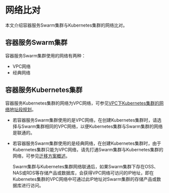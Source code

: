 # 网络比对

本文介绍容器服务Swarm集群与Kubernetes集群的网络比对。

## 容器服务Swarm集群

容器服务Swarm集群使用的网络有两种：

-   VPC网络
-   经典网络

## 容器服务Kubernetes集群

容器服务Kubernetes集群的网络为VPC网络，可参见[VPC下Kubernetes集群的网络地址段规划](/cn.zh-CN/Kubernetes集群用户指南/网络管理/VPC下Kubernetes集群的网络地址段规划.md)。

-   若容器服务Swarm集群使用的是VPC网络，在创建Kubernetes集群时，请选择与Swarm集群相同的VPC网络，以便Kubernetes集群与Swarm集群的网络是联通的。
-   若容器服务Swarm集群使用的是经典网络，在创建Kubernetes集群时，由于Kubernetes集群只能为VPC网络，请先打通Swarm集群与Kubernetes集群的网络，可参见[迁移方案概述](/cn.zh-CN/最佳实践/经典网络迁移到VPC/迁移方案概述.md)。

    Swarm集群与Kubernetes集群网络联通后，如果Swarm集群下存在OSS、NAS或RDS等存储产品或数据库，会获得VPC网络可访问的IP地址，即在Kubernetes集群的VPC网络中可通过此IP地址对Swarm集群的存储产品或数据库进行访问。



